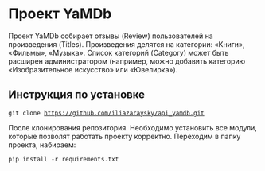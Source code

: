 # Проект YaMDb
Проект YaMDb собирает отзывы (Review) пользователей на произведения (Titles). Произведения делятся на категории: «Книги», «Фильмы», «Музыка». Список категорий (Category) может быть расширен администратором (например, можно добавить категорию «Изобразительное искусство» или «Ювелирка»).

## Инструкция по установке
<code>git clone https://github.com/iliazaraysky/api_yamdb.git</code>

После клонирования репозитория. Необходимо установить все модули, которые позволят работать проекту корректно.
Переходим в папку проекта, набираем:

<code>pip install -r requirements.txt</code>
